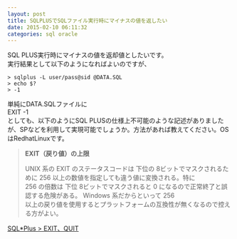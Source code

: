 ```yaml
---
layout: post
title: SQLPLUSでSQLファイル実行時にマイナスの値を返したい
date: 2015-02-10 06:11:32
categories: sql oracle
---
```

<!-- {% raw %} -->
<p>SQL PLUS実行時にマイナスの値を返却値としたいです。<br>
実行結果として以下のようになればよいのですが、</p>

<pre><code>&gt; sqlplus -L user/pass@sid @DATA.SQL
&gt; echo $?
&gt; -1
</code></pre>

<p>単純にDATA.SQLファイルに<br>
EXIT -1<br>
としても、以下のようにSQL PLUSの仕様上不可能のような記述がありましたが、SPなどを利用して実現可能でしょうか。方法があれば教えてください。OSはRedhatLinuxです。</p>

<blockquote>
  <p><strong>EXIT（戻り値）の上限</strong></p>
  
  <p>UNIX 系の EXIT のステータスコードは 下位の 8ビットでマスクされるために 256 以上の数値を指定しても違う値に変換される。特に<br>
  256 の倍数は 下位 8ビットでマスクされると 0 になるので正常終了と誤認する危険がある。 Windows 系だからといって 256<br>
  以上の戻り値を使用するとプラットフォームの互換性が無くなるので控える方がよい。</p>
</blockquote>

<p><a href="http://www.shift-the-oracle.com/sqlplus/command/exit.html" rel="nofollow">SQL*Plus > EXIT、QUIT</a></p>
<!-- {% endraw %} -->

